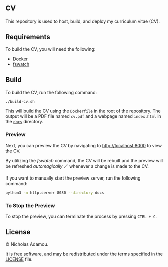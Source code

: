 # cv

This repository is used to host, build, and deploy my curriculum vitae (CV).

## Requirements

To build the CV, you will need the following:

* [Docker](https://www.docker.com/)
* [fswatch](https://github.com/emcrisostomo/fswatch)

## Build

To build the CV, run the following command:

```bash
./build-cv.sh
```

This will build the CV using the `Dockerfile` in the root of the repository. The output will be a PDF file named `cv.pdf` and a webpage named `index.html` in the [`docs`](docs) directory.

### Preview

Next, you can preview the CV by navigating to [http://localhost:8000](http://localhost:8000) to view the CV.

By utilizing the *fswatch* command, the CV will be rebuilt and the preview will be refreshed *automagically* 🪄 whenever a change is made to the CV.

If you want to manually start the preview server, run the following command:

```bash
python3 -m http.server 8080 --directory docs
```

### To Stop the Preview

To stop the preview, you can terminate the process by pressing `CTRL + C`.

## License

© Nicholas Adamou.

It is free software, and may be redistributed under the terms specified in the [LICENSE](LICENSE) file.
